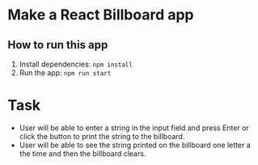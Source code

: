 # Make a React Billboard app

## How to run this app
1. Install dependencies: `npm install`
2. Run the app: `npm run start`

# Task
- User will be able to enter a string in the input field and press Enter or click the button to print the string to the billboard.
- User will be able to see the string printed on the billboard one letter a the time and then the billboard clears.

![]()
